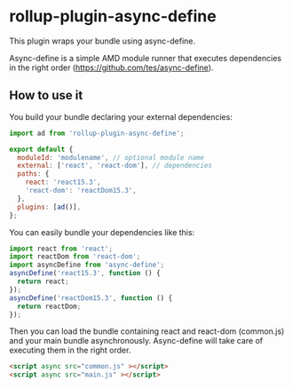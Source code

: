 rollup-plugin-async-define
==========================
This plugin wraps your bundle using async-define.

Async-define is a simple AMD module runner that executes dependencies in the right order (https://github.com/tes/async-define).


How to use it
-------------
You build your bundle declaring your external dependencies:
```js
import ad from 'rollup-plugin-async-define';

export default {
  moduleId: 'modulename', // optional module name
  external: ['react', 'react-dom'], // dependencies
  paths: {
    react: 'react15.3',
    'react-dom': 'reactDom15.3',
  },
  plugins: [ad()],
};
```
You can easily bundle your dependencies like this:
```js
import react from 'react';
import reactDom from 'react-dom';
import asyncDefine from 'async-define';
asyncDefine('react15.3', function () {
  return react;
});
asyncDefine('reactDom15.3', function () {
  return reactDom;
});
```
Then you can load the bundle containing react and react-dom (common.js) and your main bundle asynchronously. Async-define will take care of executing them in the right order.
```html
<script async src="common.js" ></script>
<script async src="main.js" ></script>
```
